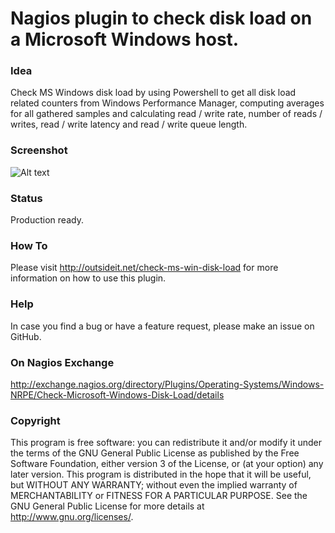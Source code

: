 # Nagios plugin to check disk load on a Microsoft Windows host.

### Idea

Check MS Windows disk load by using Powershell to get all disk load related counters from Windows Performance Manager, 
computing averages for all gathered samples and calculating read / write rate, number of reads / writes, read / write 
latency and read / write queue length.

### Screenshot

![Alt text](/../screenshots/check-ms-win-disk-load-01.png?raw=true "Optional Title")

### Status

Production ready.

### How To

Please visit http://outsideit.net/check-ms-win-disk-load for more information on how to use this plugin.

### Help

In case you find a bug or have a feature request, please make an issue on GitHub.

### On Nagios Exchange

http://exchange.nagios.org/directory/Plugins/Operating-Systems/Windows-NRPE/Check-Microsoft-Windows-Disk-Load/details

### Copyright

This program is free software: you can redistribute it and/or modify it under the terms of the GNU General Public 
License as published by the Free Software Foundation, either version 3 of the License, or (at your option) any later 
version. This program is distributed in the hope that it will be useful, but WITHOUT ANY WARRANTY; without even the 
implied warranty of MERCHANTABILITY or FITNESS FOR A PARTICULAR PURPOSE. See the GNU General Public License for more 
details at <http://www.gnu.org/licenses/>.